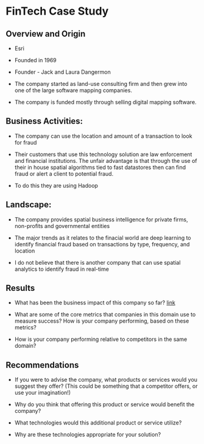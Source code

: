 # FinTech Case Study 

## Overview and Origin

* Esri

* Founded in 1969

* Founder - Jack and Laura Dangermon

* The company started as land-use consulting firm and then grew into one of the large software mapping companies.

* The company is funded mostly through selling digital mapping software.


## Business Activities:

* The company can use the location and amount of a transaction to look for fraud

* Their customers that use this technology solution are law enforcement and financial institutions. The unfair advantage is that through the 
  use of their in house spatial algorithms tied to fast datastores then can find fraud or alert a client to potential fraud.

* To do this they are using Hadoop


## Landscape:

* The company provides spatial business intelligence for private firms, non-profits and governmental entities

* The major trends as it relates to the finacial world are deep learning to identify financial fraud based on transactions by type, frequency,     and location

* I do not believe that there is another company that can use spatial analytics to identify fraud in real-time


## Results

* What has been the business impact of this company so far?
[link](https://www.esri.com/about/newsroom/publications/wherenext/secret-weapon-fraud/)

* What are some of the core metrics that companies in this domain use to measure success? How is your company performing, based on these metrics?

* How is your company performing relative to competitors in the same domain?


## Recommendations

* If you were to advise the company, what products or services would you suggest they offer? (This could be something that a competitor offers, or use your imagination!)

* Why do you think that offering this product or service would benefit the company?

* What technologies would this additional product or service utilize?

* Why are these technologies appropriate for your solution?

